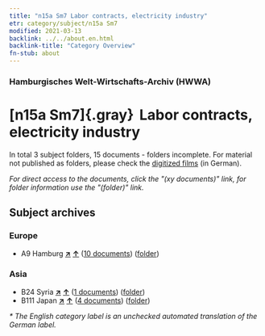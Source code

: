 ```yaml
---
title: "n15a Sm7 Labor contracts, electricity industry"
etr: category/subject/n15a Sm7
modified: 2021-03-13
backlink: ../../about.en.html
backlink-title: "Category Overview"
fn-stub: about
---
```


### Hamburgisches Welt-Wirtschafts-Archiv (HWWA)
# [n15a Sm7]{.gray}&#8201; Labor contracts, electricity industry&#160; 





In total 3 subject folders, 15 documents - folders incomplete.
For material not published as folders, please check the [digitized films](/film/h1_sh) (in German).

_For direct access to the documents, click the "(xy documents)" link, for folder information use the "(folder)" link._

## Subject archives



### Europe

- A9 Hamburg [**&nearr;**](../../../geo/i/140905/about.en.html "Hamburg (all folders)") [**&uarr;**](../../../geo/about.en.html#A9 "Country category system") (<a href="https://pm20.zbw.eu/dfgview/sh/140905,145212" title="about: Hamburg : Labor contracts, electricity industry" target="_blank">10 documents</a>) ([folder](http://purl.org/pressemappe20/folder/sh/140905,145212))

### Asia

- B24 Syria [**&nearr;**](../../../geo/i/141114/about.en.html "Syria (all folders)") [**&uarr;**](../../../geo/about.en.html#B24 "Country category system") (<a href="https://pm20.zbw.eu/dfgview/sh/141114,145212" title="about: Syria : Labor contracts, electricity industry" target="_blank">1 documents</a>) ([folder](http://purl.org/pressemappe20/folder/sh/141114,145212))
- B111 Japan [**&nearr;**](../../../geo/i/141272/about.en.html "Japan (all folders)") [**&uarr;**](../../../geo/about.en.html#B111 "Country category system") (<a href="https://pm20.zbw.eu/dfgview/sh/141272,145212" title="about: Japan : Labor contracts, electricity industry" target="_blank">4 documents</a>) ([folder](http://purl.org/pressemappe20/folder/sh/141272,145212))


_* The English category label is an unchecked automated translation of the German label._

